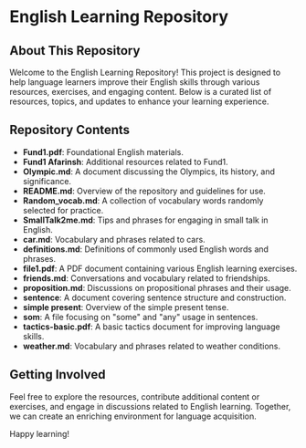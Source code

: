 
# English Learning Repository  
## About This Repository  

Welcome to the English Learning Repository! This project is designed to help language learners improve their English skills through various resources, exercises, and engaging content. Below is a curated list of resources, topics, and updates to enhance your learning experience.  

## Repository Contents  
- **Fund1.pdf**: Foundational English materials.  
- **Fund1 Afarinsh**: Additional resources related to Fund1.  
- **Olympic.md**: A document discussing the Olympics, its history, and significance.  
- **README.md**: Overview of the repository and guidelines for use.  
- **Random_vocab.md**: A collection of vocabulary words randomly selected for practice.  
- **SmallTalk2me.md**: Tips and phrases for engaging in small talk in English.  
- **car.md**: Vocabulary and phrases related to cars.  
- **definitions.md**: Definitions of commonly used English words and phrases.  
- **file1.pdf**: A PDF document containing various English learning exercises.  
- **friends.md**: Conversations and vocabulary related to friendships.  
- **proposition.md**: Discussions on propositional phrases and their usage.  
- **sentence**: A document covering sentence structure and construction.  
- **simple present**: Overview of the simple present tense.  
- **som**: A file focusing on "some" and "any" usage in sentences.  
- **tactics-basic.pdf**: A basic tactics document for improving language skills.  
- **weather.md**: Vocabulary and phrases related to weather conditions.  
 
## Getting Involved  
Feel free to explore the resources, contribute additional content or exercises, and engage in discussions related to English learning. Together, we can create an enriching environment for language acquisition.  

Happy learning!
